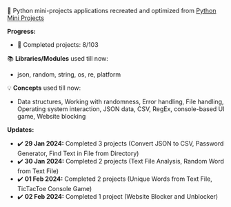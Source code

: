 🐍 Python mini-projects applications recreated and optimized from [Python Mini Projects](https://python-world.github.io/python-mini-projects/#/)

**Progress:**
- 📅 Completed projects: 8/103

📚 **Libraries/Modules** used till now:
- json, random, string, os, re, platform
 
💡 **Concepts** used till now:
- Data structures, Working with randomness, Error handling, File handling, Operating system interaction, JSON data, CSV, RegEx, console-based UI game, Website blocking

**Updates:**
- ✔️ **29 Jan 2024:** Completed 3 projects (Convert JSON to CSV, Password Generator, Find Text in File from Directory)
- ✔️ **30 Jan 2024:** Completed 2 projects (Text File Analysis, Random Word from Text File)
- ✔️ **01 Feb 2024:** Completed 2 projects (Unique Words from Text File, TicTacToe Console Game)
- ✔️ **02 Feb 2024:** Completed 1 project (Website Blocker and Unblocker)
